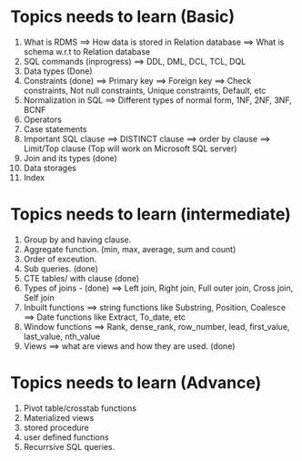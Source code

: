 # Topics needs to learn (Basic)
1. What is RDMS
==> How data is stored in Relation database
==> What is schema w.r.t to Relation database
2. SQL commands (inprogress)
==> DDL, DML, DCL, TCL, DQL
3. Data types (Done)
4. Constraints (done)
==> Primary key
==> Foreign key
==> Check constraints, Not null constraints, Unique constraints, Default, etc
5. Normalization in SQL
==> Different types of normal form, 1NF, 2NF, 3NF, BCNF
6. Operators
7. Case statements
8. Important SQL clause
==> DISTINCT clause 
==> order by clause 
==> Limit/Top clause (Top will work on Microsoft SQL server)
9. Join and its types (done)
10. Data storages
11. Index

# Topics needs to learn (intermediate)
1. Group by and having clause. 
2. Aggregate function. (min, max, average, sum and count)
3. Order of exceution. 
4. Sub queries. (done)
5. CTE tables/ with clause (done)
6. Types of joins - (done)
==> Left join, Right join, Full outer join, Cross join, Self join
7. Inbuilt functions 
==> string functions like Substring, Position, Coalesce 
==> Date functions like Extract, To_date, etc
8. Window functions
==> Rank, dense_rank, row_number, lead, first_value, last_value, nth_value
9. Views ==> what are views and how they are used. (done)

# Topics needs to learn (Advance)
1. Pivot table/crosstab functions
2. Materialized views
3. stored procedure
4. user defined functions
5. Recurrsive SQL queries.

